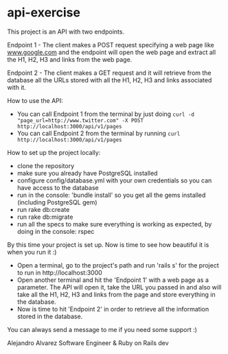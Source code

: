 # api-exercise
This project is an API with two endpoints.

Endpoint 1 - The client makes a POST request specifying a web page like www.google.com and the endpoint will open the web page and extract all the H1, H2, H3 and links from the web page.

Endpoint 2 - The client makes a GET request and it will retrieve from the database all the URLs stored with all the H1, H2, H3 and links associated with it.

How to use the API:
- You can call Endpoint 1 from the terminal by just doing ```curl -d "page_url=http://www.twitter.com" -X POST http://localhost:3000/api/v1/pages```
- You can call Endpoint 2 from the terminal by running ```curl http://localhost:3000/api/v1/pages```
  
How to set up the project locally:
- clone the repository
- make sure you already have PostgreSQL installed
- configure config/database.yml with your own credentials so you can have access to the database
- run in the console: 'bundle install' so you get all the gems installed (including PostgreSQL gem)
- run rake db:create
- run rake db:migrate
- run all the specs to make sure everything is working as expected, by doing in the console: rspec

By this time your project is set up. Now is time to see how beautiful it is when you run it :)

- Open a terminal, go to the project's path and run 'rails s' for the project to run in http://localhost:3000
- Open another terminal and hit the 'Endpoint 1' with a web page as a parameter. The API will open it, take the URL you passed in and also will take all the H1, H2, H3 and links from the page and store everything in the database.
- Now is time to hit 'Endpoint 2' in order to retrieve all the information stored in the database.

You can always send a message to me if you need some support :)

Alejandro Alvarez
Software Engineer & Ruby on Rails dev
